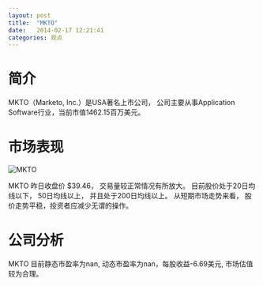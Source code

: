 ```yaml
---
layout: post
title:  "MKTO"
date:   2014-02-17 12:21:41
categories: 观点
---
```


# 简介
MKTO（Marketo, Inc.）是USA著名上市公司，
公司主要从事Application Software行业，当前市值1462.15百万美元。

# 市场表现

![MKTO](http://finviz.com/chart.ashx?t=MKTO&ty=c&ta=1&p=d&s=l)

MKTO 昨日收盘价 $39.46，
交易量较正常情况有所放大。
目前股价处于20日均线以下，
50日均线以上，
并且处于200日均线以上。
从短期市场走势来看，
股价走势平稳，投资者应减少无谓的操作。

# 公司分析
MKTO 目前静态市盈率为nan, 动态市盈率为nan，每股收益-6.69美元,
市场估值较为合理。
